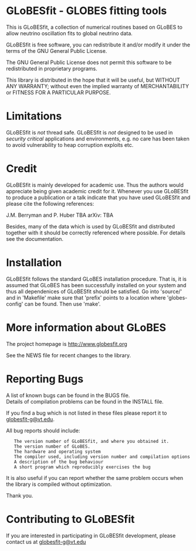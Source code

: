 GLoBESfit - GLOBES fitting tools
===================================================

This is GLoBESfit, a collection of numerical routines based on GLoBES
to allow neutrino oscillation fits to global neutrino data.

GLoBESfit is free software, you can redistribute it and/or modify it
under the terms of the GNU General Public License.

The GNU General Public License does not permit this software to be
redistributed in proprietary programs.

This library is distributed in the hope that it will be useful, but
WITHOUT ANY WARRANTY; without even the implied warranty of
MERCHANTABILITY or FITNESS FOR A PARTICULAR PURPOSE.

Limitations
===========

GLoBESfit is *not* thread safe.
GLoBESfit is *not* designed to be used in *security critical* applications 
and environments, e.g. no care has been taken to avoid vulnerability
to heap corruption exploits etc.

Credit
======

GLoBESfit is mainly developed for academic use. Thus the authors would
appreciate being given academic credit for it. Whenever you use
GLoBESfit to produce a publication or a talk indicate that you have
used GLoBESfit and please cite the following references:

J.M. Berryman and P. Huber
TBA
arXiv: TBA

Besides, many of the data which is used by GLoBESfit and distributed together
with it should be correctly referenced where possible. For details see the
documentation.

Installation
============

GLoBESfit follows the standard GLoBES installation procedure. That is,
it is assumed that GLoBES has been successfully installed on your
system and thus all dependenices of GLoBESfit should be satisfied. Go
into 'source/' and in 'Makefile' make sure that 'prefix' points to a
location where 'globes-config' can be found. Then use 'make'.

More information about GLoBES
=============================

The project homepage is http://www.globesfit.org

See the NEWS file for recent changes to the library.

Reporting Bugs
==============

A list of known bugs can be found in the BUGS file.  
Details of compilation problems can be found in the INSTALL file.

If you find a bug which is not listed in these files please report it
to <globesfit-g@vt.edu>.

All bug reports should include:

       The version number of GLoBESfit, and where you obtained it.
       The version number of GLoBES.	   
       The hardware and operating system
       The compiler used, including version number and compilation options
       A description of the bug behaviour
       A short program which reproducibly exercises the bug

It is also useful if you can report whether the same problem occurs
when the library is compiled without optimization.

Thank you.

Contributing to GLoBESfit
=========================

If you are interested in participating in GLoBESfit development, please contact
us at <globesfit-g@vt.edu>